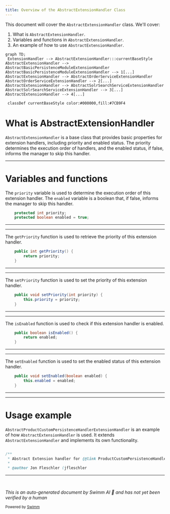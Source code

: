 ```yaml
---
title: Overview of the AbstractExtensionHandler Class
---
```

This document will cover the `AbstractExtensionHandler` class. We'll cover:

1. What is `AbstractExtensionHandler`.
2. Variables and functions in `AbstractExtensionHandler`.
3. An example of how to use `AbstractExtensionHandler`.

```mermaid
graph TD;
 ExtensionHandler --> AbstractExtensionHandler:::currentBaseStyle
AbstractExtensionHandler --> AbstractBasicPersistenceModuleExtensionHandler
AbstractBasicPersistenceModuleExtensionHandler --> 1[...]
AbstractExtensionHandler --> AbstractOrderServiceExtensionHandler
AbstractOrderServiceExtensionHandler --> 2[...]
AbstractExtensionHandler --> AbstractSolrSearchServiceExtensionHandler
AbstractSolrSearchServiceExtensionHandler --> 3[...]
AbstractExtensionHandler --> 4[...]

 classDef currentBaseStyle color:#000000,fill:#7CB9F4
```

# What is AbstractExtensionHandler

`AbstractExtensionHandler` is a base class that provides basic properties for extension handlers, including priority and enabled status. The priority determines the execution order of handlers, and the enabled status, if false, informs the manager to skip this handler.

<SwmSnippet path="/common/src/main/java/org/broadleafcommerce/common/extension/AbstractExtensionHandler.java" line="31">

---

# Variables and functions

The `priority` variable is used to determine the execution order of this extension handler. The `enabled` variable is a boolean that, if false, informs the manager to skip this handler.

```java
    protected int priority;
    protected boolean enabled = true;
```

---

</SwmSnippet>

<SwmSnippet path="/common/src/main/java/org/broadleafcommerce/common/extension/AbstractExtensionHandler.java" line="39">

---

The `getPriority` function is used to retrieve the priority of this extension handler.

```java
    public int getPriority() {
        return priority;
    }
```

---

</SwmSnippet>

<SwmSnippet path="/common/src/main/java/org/broadleafcommerce/common/extension/AbstractExtensionHandler.java" line="43">

---

The `setPriority` function is used to set the priority of this extension handler.

```java
    public void setPriority(int priority) {
        this.priority = priority;
    }
```

---

</SwmSnippet>

<SwmSnippet path="/common/src/main/java/org/broadleafcommerce/common/extension/AbstractExtensionHandler.java" line="48">

---

The `isEnabled` function is used to check if this extension handler is enabled.

```java
    public boolean isEnabled() {
        return enabled;
    }
```

---

</SwmSnippet>

<SwmSnippet path="/common/src/main/java/org/broadleafcommerce/common/extension/AbstractExtensionHandler.java" line="52">

---

The `setEnabled` function is used to set the enabled status of this extension handler.

```java
    public void setEnabled(boolean enabled) {
        this.enabled = enabled;
    }
```

---

</SwmSnippet>

<SwmSnippet path="/admin/broadleaf-admin-module/src/main/java/org/broadleafcommerce/admin/server/service/extension/AbstractProductCustomPersistenceHandlerExtensionHandler.java" line="29">

---

# Usage example

`AbstractProductCustomPersistenceHandlerExtensionHandler` is an example of how `AbstractExtensionHandler` is used. It extends `AbstractExtensionHandler` and implements its own functionality.

```java

/**
 * Abstract Extension handler for {@link ProductCustomPersistenceHandlerExtensionHandler}
 *
 * @author Jon Fleschler (jfleschler
```

---

</SwmSnippet>

&nbsp;

*This is an auto-generated document by Swimm AI 🌊 and has not yet been verified by a human*

<SwmMeta version="3.0.0" repo-id="Z2l0aHViJTNBJTNBQnJvYWRsZWFmQ29tbWVyY2UtZGVtbyUzQSUzQWdpbGFkbmF2b3Q=" repo-name="BroadleafCommerce-demo" doc-type="class"><sup>Powered by [Swimm](/)</sup></SwmMeta>
